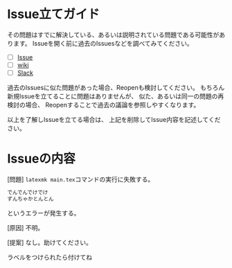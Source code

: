 Issue立てガイド
==========
その問題はすでに解決している、あるいは説明されている問題である可能性があります。
Issueを開く前に過去のIssuesなどを調べてみてください。

- [ ] [Issue](https://github.com/PMOB/yomuyatu/issues?q=is%3Aissue+is%3Aclosed)
- [ ] [wiki](https://github.com/PMOB/PMOB.github.io/wiki)
- [ ] [Slack](https://pmob.slack.com/messages/homepage)

過去のIssuesに似た問題があった場合、Reopenも検討してください。
もちろん新規Issueを立てることに問題はありませんが、
似た、あるいは同一の問題の再検討の場合、
Reopenすることで過去の議論を参照しやすくなります。

以上を了解しIssueを立てる場合は、
上記を削除してIssue内容を記述してください。


Issueの内容
==========

[問題]
`latexmk main.tex`コマンドの実行に失敗する。

```sh
でんでんでけでけ
ずんちゃかとんとん
```
というエラーが発生する。

[原因]
不明。

[提案]
なし。助けてください。

ラベルをつけられたら付けてね
